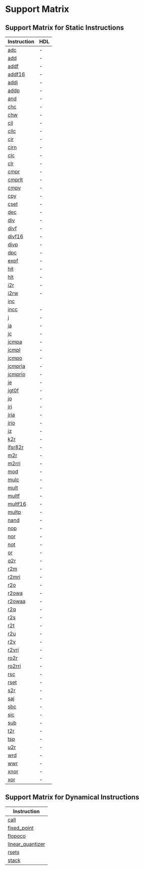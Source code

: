 # Support Matrix

## Support Matrix for Static Instructions

| Instruction | HDL |
| --- | --- |
| [adc](adc.md) | - |
| [add](add.md) | - |
| [addf](addf.md) | - |
| [addf16](addf16.md) | - |
| [addi](addi.md) | - |
| [addp](addp.md) | - |
| [and](and.md) | - |
| [chc](chc.md) | - |
| [chw](chw.md) | - |
| [cil](cil.md) | - |
| [cilc](cilc.md) | - |
| [cir](cir.md) | - |
| [cirn](cirn.md) | - |
| [clc](clc.md) | - |
| [clr](clr.md) | - |
| [cmpr](cmpr.md) | - |
| [cmprlt](cmprlt.md) | - |
| [cmpv](cmpv.md) | - |
| [cpy](cpy.md) | - |
| [cset](cset.md) | - |
| [dec](dec.md) | - |
| [div](div.md) | - |
| [divf](divf.md) | - |
| [divf16](divf16.md) | - |
| [divp](divp.md) | - |
| [dpc](dpc.md) | - |
| [expf](expf.md) | - |
| [hit](hit.md) | - |
| [hlt](hlt.md) | - |
| [i2r](i2r.md) | - |
| [i2rw](i2rw.md) | - |
| [inc](inc.md) | <i class="fa-solid fa-square-check"></i> |
| [incc](incc.md) | - |
| [j](j.md) | - |
| [ja](ja.md) | - |
| [jc](jc.md) | - |
| [jcmpa](jcmpa.md) | - |
| [jcmpl](jcmpl.md) | - |
| [jcmpo](jcmpo.md) | - |
| [jcmpria](jcmpria.md) | - |
| [jcmprio](jcmprio.md) | - |
| [je](je.md) | - |
| [jgt0f](jgt0f.md) | - |
| [jo](jo.md) | - |
| [jri](jri.md) | - |
| [jria](jria.md) | - |
| [jrio](jrio.md) | - |
| [jz](jz.md) | - |
| [k2r](k2r.md) | - |
| [lfsr82r](lfsr82r.md) | - |
| [m2r](m2r.md) | - |
| [m2rri](m2rri.md) | - |
| [mod](mod.md) | - |
| [mulc](mulc.md) | - |
| [mult](mult.md) | - |
| [multf](multf.md) | - |
| [multf16](multf16.md) | - |
| [multp](multp.md) | - |
| [nand](nand.md) | - |
| [nop](nop.md) | - |
| [nor](nor.md) | - |
| [not](not.md) | - |
| [or](or.md) | - |
| [q2r](q2r.md) | - |
| [r2m](r2m.md) | - |
| [r2mri](r2mri.md) | - |
| [r2o](r2o.md) | - |
| [r2owa](r2owa.md) | - |
| [r2owaa](r2owaa.md) | - |
| [r2q](r2q.md) | - |
| [r2s](r2s.md) | - |
| [r2t](r2t.md) | - |
| [r2u](r2u.md) | - |
| [r2v](r2v.md) | - |
| [r2vri](r2vri.md) | - |
| [ro2r](ro2r.md) | - |
| [ro2rri](ro2rri.md) | - |
| [rsc](rsc.md) | - |
| [rset](rset.md) | - |
| [s2r](s2r.md) | - |
| [saj](saj.md) | - |
| [sbc](sbc.md) | - |
| [sic](sic.md) | - |
| [sub](sub.md) | - |
| [t2r](t2r.md) | - |
| [tsp](tsp.md) | - |
| [u2r](u2r.md) | - |
| [wrd](wrd.md) | - |
| [wwr](wwr.md) | - |
| [xnor](xnor.md) | - |
| [xor](xor.md) | - |

## Support Matrix for Dynamical Instructions

| Instruction |
| --- |
| [call](call.md) |
| [fixed_point](fixed_point.md) |
| [flopoco](flopoco.md) |
| [linear_quantizer](linear_quantizer.md) |
| [rsets](rsets.md) |
| [stack](stack.md) |
